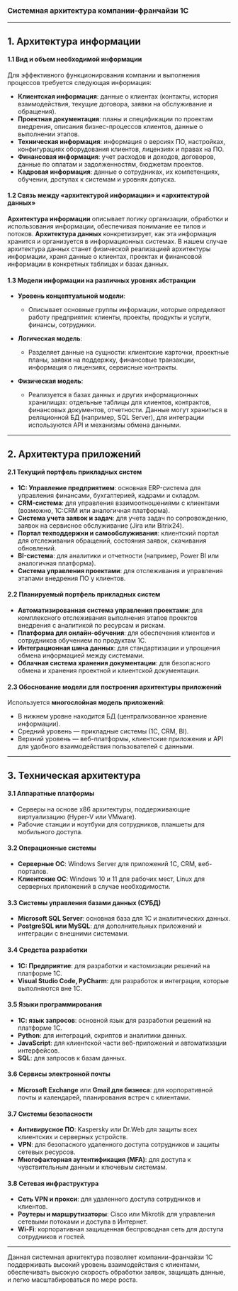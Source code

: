 ### Системная архитектура компании-франчайзи 1С

---

## 1. **Архитектура информации**

#### 1.1 Вид и объем необходимой информации

Для эффективного функционирования компании и выполнения процессов требуется следующая информация:
   - **Клиентская информация**: данные о клиентах (контакты, история взаимодействия, текущие договора, заявки на обслуживание и обращения).
   - **Проектная документация**: планы и спецификации по проектам внедрения, описания бизнес-процессов клиентов, данные о выполнении этапов.
   - **Техническая информация**: информация о версиях ПО, настройках, конфигурациях оборудования клиентов, лицензиях и правах на ПО.
   - **Финансовая информация**: учет расходов и доходов, договоров, данные по оплатам и задолженностям, бюджетам проектов.
   - **Кадровая информация**: данные о сотрудниках, их компетенциях, обучении, доступах к системам и уровнях допуска.

#### 1.2 Связь между «архитектурой информации» и «архитектурой данных»

**Архитектура информации** описывает логику организации, обработки и использования информации, обеспечивая понимание ее типов и потоков. **Архитектура данных** конкретизирует, как эта информация хранится и организуется в информационных системах. В нашем случае архитектура данных станет физической реализацией архитектуры информации, храня данные о клиентах, проектах и финансовой информации в конкретных таблицах и базах данных. 

#### 1.3 Модели информации на различных уровнях абстракции

- **Уровень концептуальной модели**:
   - Описывает основные группы информации, которые определяют работу предприятия: клиенты, проекты, продукты и услуги, финансы, сотрудники.
  
- **Логическая модель**:
   - Разделяет данные на сущности: клиентские карточки, проектные планы, заявки на поддержку, финансовые транзакции, информация о лицензиях, сервисные контракты.
   
- **Физическая модель**:
   - Реализуется в базах данных и других информационных хранилищах: отдельные таблицы для клиентов, контрактов, финансовых документов, отчетности. Данные могут храниться в реляционной БД (например, SQL Server), для интеграции используются API и механизмы обмена данными.

---

## 2. **Архитектура приложений**

#### 2.1 Текущий портфель прикладных систем

- **1С: Управление предприятием**: основная ERP-система для управления финансами, бухгалтерией, кадрами и складом.
- **CRM-система**: для управления взаимоотношениями с клиентами (возможно, 1С:CRM или аналогичная платформа).
- **Система учета заявок и задач**: для учета задач по сопровождению, заявок на сервисное обслуживание (Jira или Bitrix24).
- **Портал техподдержки и самообслуживания**: клиентский портал для отслеживания обращений, состояния заявок, скачивания обновлений.
- **BI-система**: для аналитики и отчетности (например, Power BI или аналогичная платформа).
- **Система управления проектами**: для отслеживания и управления этапами внедрения ПО у клиентов.

#### 2.2 Планируемый портфель прикладных систем

- **Автоматизированная система управления проектами**: для комплексного отслеживания выполнения этапов проектов внедрения с аналитикой по ресурсам и рискам.
- **Платформа для онлайн-обучения**: для обеспечения клиентов и сотрудников обучением по продуктам 1С.
- **Интеграционная шина данных**: для стандартизации и упрощения обмена информацией между системами.
- **Облачная система хранения документации**: для безопасного обмена и хранения проектной и клиентской документации.

#### 2.3 Обоснование модели для построения архитектуры приложений

Используется **многослойная модель приложений**: 
- В нижнем уровне находится БД (централизованное хранение информации).
- Средний уровень — прикладные системы (1С, CRM, BI).
- Верхний уровень — веб-платформы, клиентские приложения и API для удобного взаимодействия пользователей с данными.

---

## 3. **Техническая архитектура**

#### 3.1 Аппаратные платформы

- Серверы на основе x86 архитектуры, поддерживающие виртуализацию (Hyper-V или VMware).
- Рабочие станции и ноутбуки для сотрудников, планшеты для мобильного доступа.

#### 3.2 Операционные системы

- **Серверные ОС**: Windows Server для приложений 1С, CRM, веб-порталов.
- **Клиентские ОС**: Windows 10 и 11 для рабочих мест, Linux для серверных приложений в случае необходимости.

#### 3.3 Системы управления базами данных (СУБД)

- **Microsoft SQL Server**: основная база для 1С и аналитических данных.
- **PostgreSQL или MySQL**: для дополнительных приложений и интеграции с внешними системами.
  
#### 3.4 Средства разработки

- **1С: Предприятие**: для разработки и кастомизации решений на платформе 1С.
- **Visual Studio Code, PyCharm**: для разработок и интеграции, которые выполняются вне 1С.

#### 3.5 Языки программирования

- **1С: язык запросов**: основной язык для разработки решений на платформе 1С.
- **Python**: для интеграций, скриптов и аналитики данных.
- **JavaScript**: для клиентской части веб-приложений и автоматизации интерфейсов.
- **SQL**: для запросов к базам данных.

#### 3.6 Сервисы электронной почты

- **Microsoft Exchange** или **Gmail для бизнеса**: для корпоративной почты и календарей, планирования встреч с клиентами.
  
#### 3.7 Системы безопасности

- **Антивирусное ПО**: Kaspersky или Dr.Web для защиты всех клиентских и серверных устройств.
- **VPN**: для безопасного удаленного доступа сотрудников и защиты сетевых ресурсов.
- **Многофакторная аутентификация (MFA)**: для доступа к чувствительным данным и ключевым системам.
  
#### 3.8 Сетевая инфраструктура

- **Сеть VPN и прокси**: для удаленного доступа сотрудников и клиентов.
- **Роутеры и маршрутизаторы**: Cisco или Mikrotik для управления сетевыми потоками и доступа в Интернет.
- **Wi-Fi**: корпоративная защищенная беспроводная сеть для доступа сотрудников и гостей. 

--- 

Данная системная архитектура позволяет компании-франчайзи 1С поддерживать высокий уровень взаимодействия с клиентами, обеспечивать высокую скорость обработки заявок, защищать данные, и легко масштабироваться по мере роста.